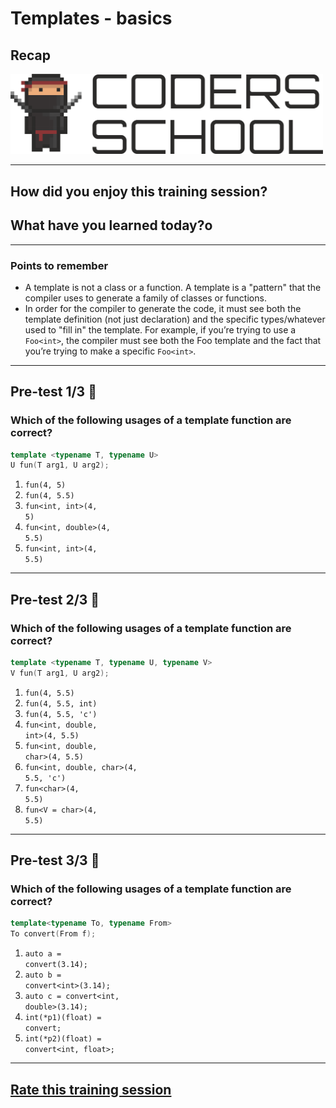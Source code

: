 <!-- .slide: data-background="#111111" -->

# Templates - basics

## Recap

<a href="https://coders.school">
    <img width="500" src="../img/coders_school_logo.png" alt="Coders School" class="plain">
</a>

___

## How did you enjoy this training session?

## What have you learned today?o

___

### Points to remember

* <!-- .element: class="fragment fade-in" --> A template is not a class or a function. A template is a "pattern" that the compiler uses to generate a family of classes or functions.
* <!-- .element: class="fragment fade-in" --> In order for the compiler to generate the code, it must see both the template definition (not just declaration) and the specific types/whatever used to "fill in" the template. For example, if you’re trying to use a <code>Foo&lt;int&gt;</code>, the compiler must see both the Foo template and the fact that you’re trying to make a specific <code>Foo&lt;int&gt;</code>.

___

## Pre-test 1/3 🤯

### Which of the following usages of a template function are correct?

```cpp
template <typename T, typename U>
U fun(T arg1, U arg2);
```

1. <code class="fragment highlight-green">fun(4, 5)</code>
2. <code class="fragment highlight-green">fun(4, 5.5)</code>
3. <code class="fragment highlight-green">fun&lt;int, int&gt;(4, 5)</code>
4. <code class="fragment highlight-green">fun&lt;int, double&gt;(4, 5.5)</code>
5. <code class="fragment highlight-green">fun&lt;int, int&gt;(4, 5.5)</code>

___
<!-- .slide: style="font-size: 0.9em" -->

## Pre-test 2/3 🤯

### Which of the following usages of a template function are correct?

```cpp
template <typename T, typename U, typename V>
V fun(T arg1, U arg2);
```

1. <code class="fragment highlight-red">fun(4, 5.5)</code>
2. <code class="fragment highlight-red">fun(4, 5.5, int)</code>
3. <code class="fragment highlight-red">fun(4, 5.5, 'c')</code>
4. <code class="fragment highlight-green">fun&lt;int, double, int&gt;(4, 5.5)</code>
5. <code class="fragment highlight-green">fun&lt;int, double, char&gt;(4, 5.5)</code>
6. <code class="fragment highlight-red">fun&lt;int, double, char&gt;(4, 5.5, 'c')</code>
7. <code class="fragment highlight-red">fun&lt;char&gt;(4, 5.5)</code>
8. <code class="fragment highlight-red">fun&lt;V = char&gt;(4, 5.5)</code>

___
<!-- .slide: style="font-size: 0.95em" -->

## Pre-test 3/3 🤯

### Which of the following usages of a template function are correct?

```cpp
template<typename To, typename From>
To convert(From f);
```

1. <code class="fragment highlight-red">auto a = convert(3.14);</code>
2. <code class="fragment highlight-green">auto b = convert&lt;int&gt;(3.14);</code>
3. <code class="fragment highlight-green">auto c = convert&lt;int, double&gt;(3.14);</code>
4. <code class="fragment highlight-green">int(*p1)(float) = convert;</code>
5. <code class="fragment highlight-green">int(*p2)(float) = convert&lt;int, float&gt;;</code>

___

## [Rate this training session](https://forms.gle/ADXRttpAaZgW8KwM6)
